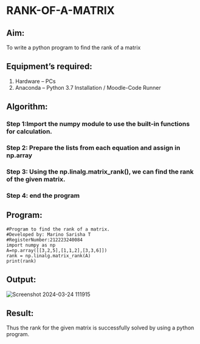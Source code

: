 # RANK-OF-A-MATRIX
## Aim:
To write a python program to find the rank of a matrix
## Equipment’s required:
1. 	Hardware – PCs
2. 	Anaconda – Python 3.7 Installation / Moodle-Code Runner
## Algorithm:
### Step 1:Import the numpy module to use the built-in functions for calculation. 
### Step 2: Prepare the lists from each equation and assign in np.array
### Step 3: Using the np.linalg.matrix_rank(), we can find the rank of the given matrix.
### Step 4: end the program
## Program:
```
#Program to find the rank of a matrix.
#Developed by: Marino Sarisha T
#RegisterNumber:212223240084
import numpy as np
A=np.array([[3,2,5],[1,1,2],[3,3,6]])
rank = np.linalg.matrix_rank(A)
print(rank)
```
## Output:
![Screenshot 2024-03-24 111915](https://github.com/Sarishatheiveegan/RANK-OF-A-MATRIX/assets/144979465/13c15375-1547-4ccb-bca0-9fec240eefc4)

## Result:
Thus the rank for the given matrix is successfully solved by  using a python program.

